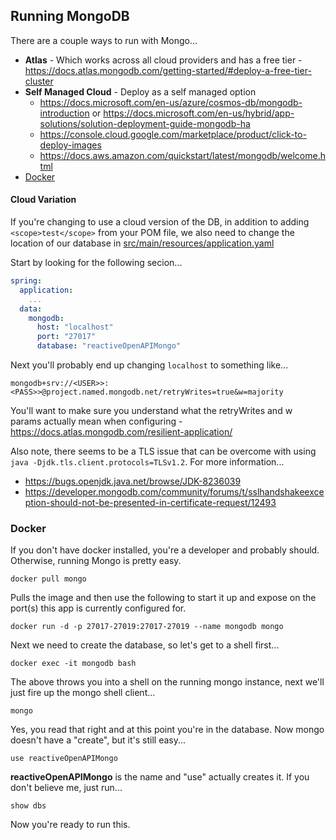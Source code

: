 ## Running MongoDB

There are a couple ways to run with Mongo...

* **Atlas** - Which works across all cloud providers and has a free tier - https://docs.atlas.mongodb.com/getting-started/#deploy-a-free-tier-cluster
* **Self Managed Cloud** - Deploy as a self managed option
  * https://docs.microsoft.com/en-us/azure/cosmos-db/mongodb-introduction or https://docs.microsoft.com/en-us/hybrid/app-solutions/solution-deployment-guide-mongodb-ha
  * https://console.cloud.google.com/marketplace/product/click-to-deploy-images
  * https://docs.aws.amazon.com/quickstart/latest/mongodb/welcome.html
* [Docker](#Docker)

#### Cloud Variation
If you're changing to use a cloud version of the DB, in addition to adding `<scope>test</scope>` from your POM file, 
we also need to change the location of our database in [src/main/resources/application.yaml](src/main/resources/application.yaml)

Start by looking for the following secion...

```yaml
spring:
  application:
    ...
  data:
    mongodb:
      host: "localhost"
      port: "27017"
      database: "reactiveOpenAPIMongo"
```

Next you'll probably end up changing `localhost` to something like...

```properties
mongodb+srv://<USER>>:<PASS>>@project.named.mongodb.net/retryWrites=true&w=majority
```

You'll want to make sure you understand what the retryWrites and w params actually mean when configuring - https://docs.atlas.mongodb.com/resilient-application/

Also note, there seems to be a TLS issue that can be overcome with using `java -Djdk.tls.client.protocols=TLSv1.2`.  For more information...

* https://bugs.openjdk.java.net/browse/JDK-8236039
* https://developer.mongodb.com/community/forums/t/sslhandshakeexception-should-not-be-presented-in-certificate-request/12493

### Docker
If you don't have docker installed, you're a developer and probably should.  Otherwise, running Mongo is pretty easy.

```shell
docker pull mongo
```

Pulls the image and then use the following to start it up and expose on the port(s) this app is currently configured for.

```shell
docker run -d -p 27017-27019:27017-27019 --name mongodb mongo
```

Next we need to create the database, so let's get to a shell first...

```shell
docker exec -it mongodb bash
```

The above throws you into a shell on the running mongo instance, next we'll just fire up the mongo shell client...

```shell
mongo
```

Yes, you read that right and at this point you're in the database.  Now mongo doesn't have a "create", but it's still easy...

```shell
use reactiveOpenAPIMongo
```

**reactiveOpenAPIMongo** is the name and "use" actually creates it.  If you don't believe me, just run...

```shell
show dbs
```

Now you're ready to run this.



